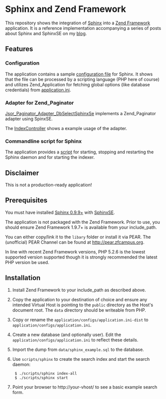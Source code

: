 Sphinx and Zend Framework
=========================

This repository shows the integration of [Sphinx](http://sphinxsearch.com) into
a [Zend Framework](http://framework.zend.com) application.
It is a reference implementation accompanying a series of posts about Sphinx and
SphinxSE on my [blog](http://sorgalla.com/serien/schoener-suchen-mit-sphinx/).

Features
--------

### Configuration

The application contains a sample [configuration file](http://github.com/jsor/sphinx-and-zend-framework/blob/master/application/configs/sphinx.conf)
for Sphinx. It shows that the file can be processed by a scripting language (PHP here of course)
and utilizes Zend_Application for fetching global options (like database credentials) from
[application.ini](http://github.com/jsor/sphinx-and-zend-framework/blob/master/application/configs/application.ini-dist).

### Adapter for Zend_Paginator

[Jsor_Paginator_Adapter_DbSelectSphinxSe](http://github.com/jsor/sphinx-and-zend-framework/blob/master/library/Jsor/Paginator/Adapter/DbSelectSphinxSe.php)
implements a Zend_Paginator adapter using SpinxSE.

The [IndexController](http://github.com/jsor/sphinx-and-zend-framework/blob/master/application/controllers/IndexController.php)
shows a example usage of the adapter.

### Commandline script for Sphinx

The application provides a [script](http://github.com/jsor/sphinx-and-zend-framework/blob/master/scripts/sphinx)
for starting, stopping and restarting the Sphinx daemon and for starting the indexer.

Disclaimer
----------

This is not a production-ready application!

Prerequisites
-------------

You must have installed [Sphinx 0.9.9+](http://sphinxsearch.com) with
[SphinxSE](http://sphinxsearch.com/docs/current.html#sphinxse).

The application is not packaged with the Zend Framework. Prior to use, you should
ensure Zend Framework 1.9.7+ is available from your include_path.

You can either copy/link it to the `libary` folder or install it via PEAR.
The (unofficial) PEAR Channel can be found at <http://pear.zfcampus.org>.

In line with recent Zend Framework versions, PHP 5.2.6 is the lowest supported
version supported though it is strongly recommended the latest PHP version be
used.

Installation
------------

1. Install Zend Framework to your include_path as described above.

2. Copy the application to your destination of choice and ensure any intended
Virtual Host is pointing to the `public` directory as the Host's document
root. The `data` directory should be writeable from PHP.

3. Copy or rename the `application/configs/application.ini-dist` to
`application/configs/application.ini`.

4. Create a new database (and optionally user). Edit the
`application/configs/application.ini` to reflect these details.

5. Import the dump from `data/sphinx_example.sql` to the database.

6. Use `scripts/sphinx` to create the search index and start the search daemon:

        $ ./scripts/sphinx index-all
        $ ./scripts/sphinx start

7. Point your browser to http://your-vhost/ to see a basic example search form.